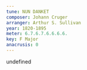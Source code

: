 ```yaml
---
tune: NUN DANKET
composer: Johann Cruger
arranger: Arthur S. Sullivan
year: 1820-1895
meter: 6.7.6.7.6.6.6.6.
key: F Major
anacrusis: 0
---
```

undefined